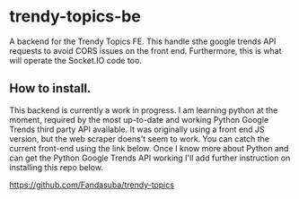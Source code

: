 # trendy-topics-be

A backend for the Trendy Topics FE. This handle sthe google trends API requests to avoid CORS issues on the front end. Furthermore, this is what will operate the Socket.IO code too.


## How to install.

This backend is currently a work in progress. I am learning python at the moment, required by the most up-to-date and working Python Google Trends third party API available. It was originally using a front end JS version, but the web scraper doens't seem to work. You can catch the current front-end using the link below. Once I know more about Python and can get the Python Google Trends API working I'll add further instruction on installing this repo below.

https://github.com/Fandasuba/trendy-topics

